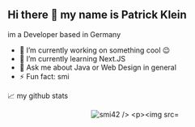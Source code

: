 ## Hi there 👋 my name is Patrick Klein 
im a Developer based in Germany 




- 🔭 I’m currently working on something cool 😉
- 🌱 I’m currently learning Next.JS 
- 💬 Ask me about Java or Web Design in general
- ⚡ Fun fact: smi

  
📈 my github stats

<p align="center"> <img src="https://github-readme-stats.vercel.app/api?username=smi42&show_icons=true&theme=gotham" alt="smi42 />


![Visitor Count](https://profile-counter.glitch.me/{smi42}/count.svg)
